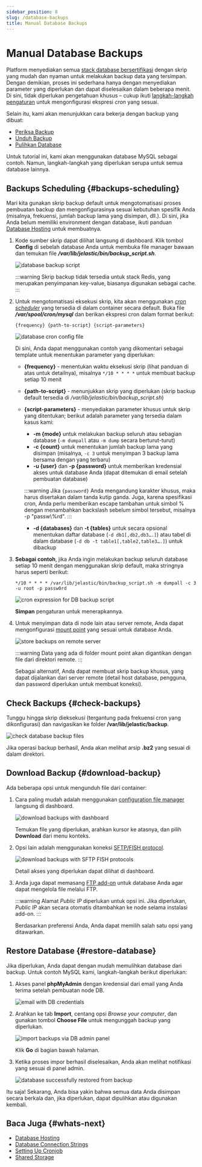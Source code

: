 ```yaml
---
sidebar_position: 8
slug: /database-backups
title: Manual Database Backups
---
```


# Manual Database Backups

Platform menyediakan semua [stack database bersertifikasi](<https://docs.dewacloud.com/docs/software-stacks-versions/#databases>) dengan skrip yang mudah dan nyaman untuk melakukan backup data yang tersimpan. Dengan demikian, proses ini sederhana hanya dengan menyediakan parameter yang diperlukan dan dapat diselesaikan dalam beberapa menit. Di sini, tidak diperlukan pengetahuan khusus – cukup ikuti [langkah-langkah pengaturan](<https://docs.dewacloud.com/docs/#backups-scheduling>) untuk mengonfigurasi ekspresi _cron_ yang sesuai.

Selain itu, kami akan menunjukkan cara bekerja dengan backup yang dibuat:

  * [Periksa Backup](#check-backups)
  * [Unduh Backup](#download-backup)
  * [Pulihkan Database](#restore-database)

Untuk tutorial ini, kami akan menggunakan database MySQL sebagai contoh. Namun, langkah-langkah yang diperlukan serupa untuk semua database lainnya.

## Backups Scheduling {#backups-scheduling}

Mari kita gunakan skrip backup default untuk mengotomatisasi proses pembuatan backup dan mengonfigurasinya sesuai kebutuhan spesifik Anda (misalnya, frekuensi, jumlah backup lama yang disimpan, dll.). Di sini, jika Anda belum memiliki environment dengan database, ikuti panduan [Database Hosting](<https://docs.dewacloud.com/docs/database-hosting/>) untuk membuatnya.

1. Kode sumber skrip dapat dilihat langsung di dashboard. Klik tombol **Config** di sebelah database Anda untuk membuka file manager bawaan dan temukan file _**/var/lib/jelastic/bin/backup_script.sh**_.

   ![database backup script](#)

   :::warning
   Skrip backup tidak tersedia untuk stack Redis, yang merupakan penyimpanan key-value, biasanya digunakan sebagai cache.
   :::

2. Untuk mengotomatisasi eksekusi skrip, kita akan menggunakan _[cron scheduler](<https://docs.dewacloud.com/docs/cron-job/>)_ yang tersedia di dalam container secara default. Buka file _**/var/spool/cron/mysql**_ dan berikan ekspresi cron dalam format berikut:

   ```plaintext
   {frequency} {path-to-script} {script-parameters}
   ```

   ![database cron config file](#)

   Di sini, Anda dapat menggunakan contoh yang dikomentari sebagai template untuk menentukan parameter yang diperlukan:

   * **\{frequency\}** - menentukan waktu eksekusi skrip (lihat panduan di atas untuk detailnya), misalnya `*/10 * * * *` untuk membuat backup setiap 10 menit
   * **\{path-to-script\}** - menunjukkan skrip yang diperlukan (skrip backup default tersedia di _/var/lib/jelastic/bin/backup_script.sh_)
   * **\{script-parameters\}** - menyediakan parameter khusus untuk skrip yang ditentukan; berikut adalah parameter yang tersedia dalam kasus kami:
     * **-m \{mode\}** untuk melakukan backup seluruh atau sebagian database (`-m dumpall` atau `-m dump` secara berturut-turut)
     * **-c \{count\}** untuk menentukan jumlah backup lama yang disimpan (misalnya, `-c 3` untuk menyimpan 3 backup lama bersama dengan yang terbaru)
     * **-u \{user\}** dan **-p \{password\}** untuk memberikan kredensial akses untuk database Anda (dapat ditemukan di email setelah pembuatan database)

     :::warning
     Jika `{password}` Anda mengandung karakter khusus, maka harus disertakan dalam tanda kutip ganda. Juga, karena spesifikasi cron, Anda perlu memberikan escape tambahan untuk simbol % dengan menambahkan backslash sebelum simbol tersebut, misalnya -p "passw\\\%rd".
     :::

     * **-d \{databases\}** dan **-t \{tables\}** untuk secara opsional menentukan daftar database (`-d db1[,db2,db3….]`) atau tabel di dalam database (`-d db -t table1[,table2,table3….]`) untuk dibackup

3. **Sebagai contoh**, jika Anda ingin melakukan backup seluruh database setiap 10 menit dengan menggunakan skrip default, maka stringnya harus seperti berikut:

   ```plaintext
   */10 * * * * /var/lib/jelastic/bin/backup_script.sh -m dumpall -c 3 -u root -p passw0rd
   ```

   ![cron expression for DB backup script](#)

   **Simpan** pengaturan untuk menerapkannya.

4. Untuk menyimpan data di node lain atau server remote, Anda dapat mengonfigurasi [mount point](<https://docs.dewacloud.com/docs/mount-points/>) yang sesuai untuk database Anda.

   ![store backups on remote server](#)

   :::warning
   Data yang ada di folder mount point akan digantikan dengan file dari direktori remote.
   :::

   Sebagai alternatif, Anda dapat membuat skrip backup khusus, yang dapat dijalankan dari server remote (detail host database, pengguna, dan password diperlukan untuk membuat koneksi).

## Check Backups {#check-backups}

Tunggu hingga skrip dieksekusi (tergantung pada frekuensi cron yang dikonfigurasi) dan navigasikan ke folder **/var/lib/jelastic/backup**.

![check database backup files](#)

Jika operasi backup berhasil, Anda akan melihat arsip **.bz2** yang sesuai di dalam direktori.

## Download Backup {#download-backup}

Ada beberapa opsi untuk mengunduh file dari container:

1. Cara paling mudah adalah menggunakan [configuration file manager](<https://docs.dewacloud.com/docs/configuration-file-manager/>) langsung di dashboard.

   ![download backups with dashboard](#)

   Temukan file yang diperlukan, arahkan kursor ke atasnya, dan pilih **Download** dari menu konteks.

2. Opsi lain adalah menggunakan koneksi [SFTP/FISH protocol](<https://docs.dewacloud.com/docs/ssh-protocols/>).

   ![download backups with SFTP FISH protocols](#)

   Detail akses yang diperlukan dapat dilihat di dashboard.

3. Anda juga dapat memasang [FTP add-on](<https://docs.dewacloud.com/docs/ftp-ftps-support/>) untuk database Anda agar dapat mengelola file melalui FTP.

   :::warning
   Alamat _Public IP_ diperlukan untuk opsi ini. Jika diperlukan, _Public IP_ akan secara otomatis ditambahkan ke node selama instalasi add-on.
   :::

   Berdasarkan preferensi Anda, Anda dapat memilih salah satu opsi yang ditawarkan.

## Restore Database {#restore-database}

Jika diperlukan, Anda dapat dengan mudah memulihkan database dari backup. Untuk contoh MySQL kami, langkah-langkah berikut diperlukan:

1. Akses panel **phpMyAdmin** dengan kredensial dari email yang Anda terima setelah pembuatan node DB.

   ![email with DB credentials](#)

2. Arahkan ke tab **Import**, centang opsi _Browse your computer_, dan gunakan tombol **Choose File** untuk mengunggah backup yang diperlukan.

   ![import backups via DB admin panel](#)

   Klik **Go** di bagian bawah halaman.

3. Ketika proses impor berhasil diselesaikan, Anda akan melihat notifikasi yang sesuai di panel admin.

   ![database successfully restored from backup](#)

Itu saja! Sekarang, Anda bisa yakin bahwa semua data Anda disimpan secara berkala dan, jika diperlukan, dapat dipulihkan atau digunakan kembali.

## Baca Juga {#whats-next}

  * [Database Hosting](<https://docs.dewacloud.com/docs/database-hosting/>)
  * [Database Connection Strings](<https://docs.dewacloud.com/docs/database-connection/>)
  * [Setting Up Cronjob](<https://docs.dewacloud.com/docs/cron-job/>)
  * [Shared Storage](<https://docs.dewacloud.com/docs/shared-storage-container/>)
